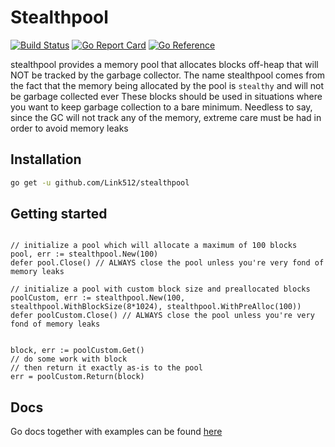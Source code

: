 # Stealthpool

[![Build Status](https://cloud.drone.io/api/badges/Link512/stealthpool/status.svg)](https://cloud.drone.io/Link512/stealthpool) [![Go Report Card](https://goreportcard.com/badge/github.com/Link512/stealthpool)](https://goreportcard.com/report/github.com/Link512/stealthpool) [![Go Reference](https://pkg.go.dev/badge/github.com/Link512/stealthpool.svg)](https://pkg.go.dev/github.com/Link512/stealthpool)

stealthpool provides a memory pool that allocates blocks off-heap that will NOT be tracked by the garbage collector.
The name stealthpool comes from the fact that the memory being allocated by the pool is `stealthy` and will not be garbage collected ever
These blocks should be used in situations where you want to keep garbage collection to a bare minimum.
Needless to say, since the GC will not track any of the memory, extreme care must be had in order to avoid memory leaks

## Installation

```bash
go get -u github.com/Link512/stealthpool
```

## Getting started

```golang

// initialize a pool which will allocate a maximum of 100 blocks
pool, err := stealthpool.New(100)
defer pool.Close() // ALWAYS close the pool unless you're very fond of memory leaks

// initialize a pool with custom block size and preallocated blocks
poolCustom, err := stealthpool.New(100, stealthpool.WithBlockSize(8*1024), stealthpool.WithPreAlloc(100))
defer poolCustom.Close() // ALWAYS close the pool unless you're very fond of memory leaks


block, err := poolCustom.Get()
// do some work with block
// then return it exactly as-is to the pool
err = poolCustom.Return(block)
```

## Docs

Go docs together with examples can be found [here](https://pkg.go.dev/github.com/Link512/stealthpool)
